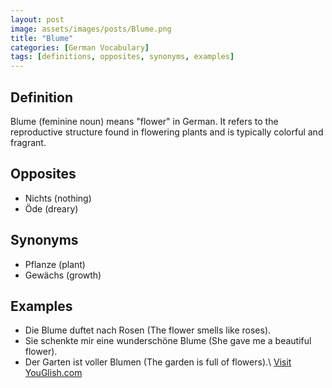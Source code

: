```yaml
---
layout: post
image: assets/images/posts/Blume.png
title: "Blume"
categories: [German Vocabulary]
tags: [definitions, opposites, synonyms, examples]
---
```


## Definition

Blume (feminine noun) means "flower" in German. It refers to the reproductive structure found in flowering plants and is typically colorful and fragrant.

## Opposites

- Nichts (nothing)
- Öde (dreary)

## Synonyms

- Pflanze (plant)
- Gewächs (growth)

## Examples

- Die Blume duftet nach Rosen (The flower smells like roses).
- Sie schenkte mir eine wunderschöne Blume (She gave me a beautiful flower).
- Der Garten ist voller Blumen (The garden is full of flowers).\ <a id="yg-widget-0" class="youglish-widget" data-query="Blume" data-lang="german" data-components="8412" data-auto-start="0" data-bkg-color="theme_light" data-title="How%20to%20pronounce%20Blume%20in%20German"  rel="nofollow" href="https://youglish.com">Visit YouGlish.com</a><script async src="https://youglish.com/public/emb/widget.js" charset="utf-8"></script>